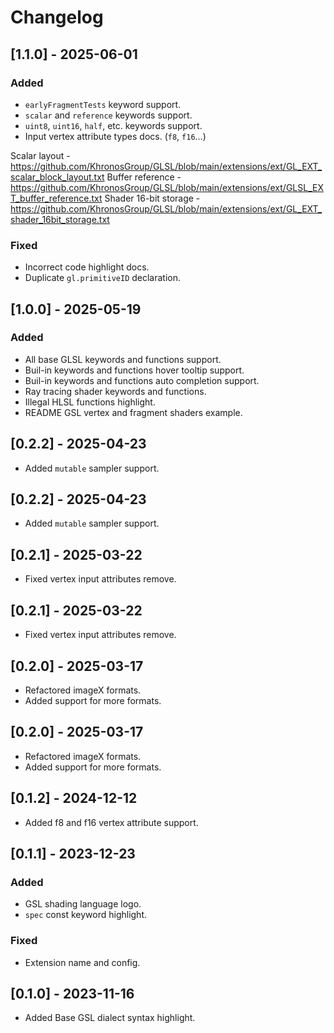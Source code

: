 # Changelog

## [1.1.0] - 2025-06-01

### Added

- `earlyFragmentTests` keyword support.
- `scalar` and `reference` keywords support.
- `uint8`, `uint16`, `half`, etc. keywords support.
- Input vertex attribute types docs. (`f8`, `f16`...)

Scalar layout - https://github.com/KhronosGroup/GLSL/blob/main/extensions/ext/GL_EXT_scalar_block_layout.txt
Buffer reference - https://github.com/KhronosGroup/GLSL/blob/main/extensions/ext/GLSL_EXT_buffer_reference.txt
Shader 16-bit storage - https://github.com/KhronosGroup/GLSL/blob/main/extensions/ext/GL_EXT_shader_16bit_storage.txt

### Fixed

- Incorrect code highlight docs.
- Duplicate `gl.primitiveID` declaration.

## [1.0.0] - 2025-05-19

### Added

- All base GLSL keywords and functions support.
- Buil-in keywords and functions hover tooltip support.
- Buil-in keywords and functions auto completion support.
- Ray tracing shader keywords and functions.
- Illegal HLSL functions highlight.
- README GSL vertex and fragment shaders example.

## [0.2.2] - 2025-04-23

- Added `mutable` sampler support.

## [0.2.2] - 2025-04-23

- Added `mutable` sampler support.

## [0.2.1] - 2025-03-22

- Fixed vertex input attributes remove.

## [0.2.1] - 2025-03-22

- Fixed vertex input attributes remove.

## [0.2.0] - 2025-03-17

- Refactored imageX formats.
- Added support for more formats.

## [0.2.0] - 2025-03-17

- Refactored imageX formats.
- Added support for more formats.

## [0.1.2] - 2024-12-12

- Added f8 and f16 vertex attribute support.

## [0.1.1] - 2023-12-23

### Added

- GSL shading language logo.
- `spec` const keyword highlight.

### Fixed

- Extension name and config.

## [0.1.0] - 2023-11-16

- Added Base GSL dialect syntax highlight.
